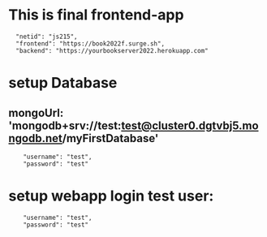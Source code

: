 # This is final frontend-app
```
  "netid": "js215",
  "frontend": "https://book2022f.surge.sh",
  "backend": "https://yourbookserver2022.herokuapp.com"
```

# setup Database
## mongoUrl: 'mongodb+srv://test:test@cluster0.dgtvbj5.mongodb.net/myFirstDatabase'
```
    "username": "test",
    "password": "test"
```

# setup webapp login test user:
```
    "username": "test",
    "password": "test"
```
